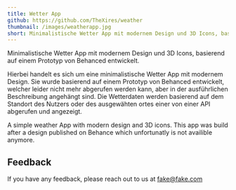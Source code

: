 ```yaml
---
title: Wetter App
github: https://github.com/TheXires/weather
thumbnail: /images/weatherapp.jpg
short: Minimalistische Wetter App mit modernem Design und 3D Icons, basierend auf einem Prototyp von Behanced entwickelt.
---
```


Minimalistische Wetter App mit modernem Design und 3D Icons, basierend auf einem Prototyp von Behanced entwickelt.

Hierbei handelt es sich um eine minimalistische Wetter App mit modernem Design. Sie wurde basierend auf einem Prototyp von Behanced entwickelt, welcher leider nicht mehr abgerufen werden kann, aber in der ausführlichen Beschreibung angehängt sind. Die Wetterdaten werden basierend auf dem Standort des Nutzers oder des ausgewähten ortes einer von einer API abgerufen und angezeigt.

A simple weather App with modern design and 3D icons. This app was build
after a design published on Behance which unfortunatly is not availible anymore.

## Feedback

If you have any feedback, please reach out to us at fake@fake.com
